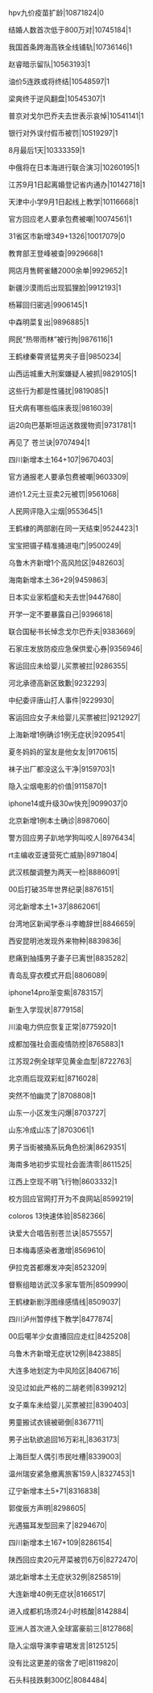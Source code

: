 hpv九价疫苗扩龄|10871824|0

结婚人数首次低于800万对|10745184|1

我国首条跨海高铁全线铺轨|10736146|1

赵睿暗示留队|10563193|1

油价5连跌或将终结|10548597|1

梁爽终于逆风翻盘|10545307|1

普京对戈尔巴乔夫去世表示哀悼|10541141|1

银行对外误付假币被罚|10519297|1

8月最后1天|10333359|1

中俄将在日本海进行联合演习|10260195|1

江苏9月1日起离婚登记省内通办|10142718|1

天津中小学9月1日起线上教学|10116668|1

官方回应老人要承包费被嘲|10074561|1

31省区市新增349+1326|10017079|0

教育部王登峰被查|9929668|1

网店月售鳄雀鳝2000余单|9929652|1

新疆沙漠雨后出现狐狸脸|9912193|1

杨幂回归密逃|9906145|1

中森明菜复出|9896885|1

网民“热带雨林”被行拘|9876116|1

王鹤棣秦霄贤猛男夹子音|9850234|

山西运城重大刑案嫌疑人被抓|9829105|1

这些行为都是性骚扰|9819085|1

狂犬病有哪些临床表现|9816039|

运20向巴基斯坦运送救援物资|9731781|1

再见了 苍兰诀|9707494|1

四川新增本土164+107|9670403|

官方通报老人要承包费被嘲|9603309|

进价1.2元土豆卖2元被罚|9561068|

人民网评隐入尘烟|9553645|1

王鹤棣的两部剧在同一天结束|9524423|1

宝宝把镊子精准捅进电门|9500249|

乌鲁木齐新增1个高风险区|9482603|

海南新增本土36+29|9459863|

日本实业家稻盛和夫去世|9447680|

开学一定不要暴露自己|9396618|

联合国秘书长悼念戈尔巴乔夫|9383669|

石家庄发放防疫应急保供爱心券|9356946|

客运回应未给婴儿买票被拦|9286355|

河北承德高新区致歉|9232293|

中纪委评唐山打人事件|9229930|

客运回应女子未给婴儿买票被拦|9212927|

上海新增1例确诊1例无症状|9209541|

夏冬妈妈的室友是他女友|9170615|

袜子出厂都没这么干净|9159703|1

隐入尘烟电影的价值|9115870|1

iphone14或升级30w快充|9099037|0

北京新增1例本土确诊|8987060|

警方回应男子趴地学狗叫咬人|8976434|

rt主编收亚速营死亡威胁|8971804|

武汉核酸调整为两天一检|8886091|

00后打破35年世界纪录|8876151|

河北新增本土1+37|8862061|

台湾地区新闻学泰斗李瞻辞世|8846659|

西安昆明池发现外来物种|8839836|

悲痛到抽搐男子妻子已离世|8835282|

青岛乱穿衣模式开启|8806089|

iphone14pro渐变紫|8783157|

新生入学现状|8779158|

川渝电力供应恢复正常|8775920|1

成都加强社会面疫情防控|8765883|1

江苏现2例全球罕见黄金血型|8722763|

北京雨后现双彩虹|8716028|

突然不怕幽灵了|8708808|1

山东一小区发生闪爆|8703727|

山东冷成山冻了|8703061|1

男子当街被捅系玩角色扮演|8629351|

海南多地初步实现社会面清零|8611525|

江西上空现不明飞行物|8603332|1

校方回应官网打开为不良网站|8599219|

coloros 13快速体验|8582366|

诀爱大合唱告别苍兰诀|8575557|

日本梅毒感染者激增|8569610|

伊拉克首都爆发冲突|8523209|

督察组暗访武汉多家车管所|8509990|

王鹤棣新剧浮图缘感情线|8509037|

四川泸州暂停线下教学|8477874|

00后噶羊少女直播回应走红|8425208|

乌鲁木齐新增无症状12例|8423885|

大连多地划定为中风险区|8406716|

没见过如此严格的二胡老师|8399212|

女子乘车未给婴儿买票被拦|8390403|

男童搬试衣镜被砸倒|8367711|

男子出轨欲追回16万彩礼|8363173|

上海巨型人偶引市民吐槽|8339003|

温州瑞安紧急撤离旅客159人|8327453|1

辽宁新增本土5+71|8316838|

郭俊辰方声明|8298605|

光遇猫耳发型回来了|8294670|

四川新增本土167+109|8286154|

陕西回应卖20元芹菜被罚6万6|8272470|

湖北新增本土无症状32例|8258519|

大连新增40例无症状|8166517|

进入成都机场须24小时核酸|8142884|

亚洲人首次进入全球富豪前三|8127868|

隐入尘烟导演李睿珺发言|8125125|

没有比这更差的宿舍了吧|8119820|

石头科技跌剩300亿|8084484|

